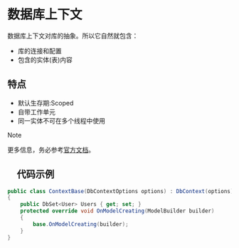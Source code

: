# 数据库上下文

数据库上下文对库的抽象。所以它自然就包含：

- 库的连接和配置
- 包含的实体(表)内容

## 特点

- 默认生存期:Scoped
- 自带工作单元
- 同一实体不可在多个线程中使用

> [!NOTE]
> 更多信息，务必参考[官方文档](https://learn.microsoft.com/zh-cn/ef/core/dbcontext-configuration/)。

## 　代码示例

```csharp
public class ContextBase(DbContextOptions options) : DbContext(options)
{
    public DbSet<User> Users { get; set; }
    protected override void OnModelCreating(ModelBuilder builder)
    {
        base.OnModelCreating(builder);
    }
}
```
